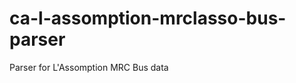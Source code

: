 ca-l-assomption-mrclasso-bus-parser
===================================

Parser for L'Assomption MRC Bus data
